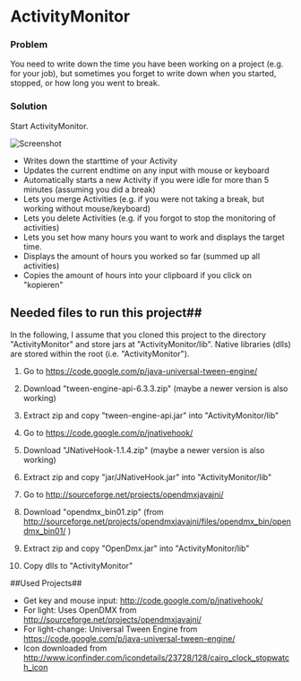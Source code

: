 # ActivityMonitor 
### Problem 
You need to write down the time you have been working on a project (e.g. for your job), but sometimes you forget to write down when you started, stopped, or how long you went to break.
### Solution 
Start ActivityMonitor.

![Screenshot](https://raw.github.com/ALoecken/ActivityMonitor/master/deploy/screenshot.png "Screenshot")
 * Writes down the starttime of your Activity
 * Updates the current endtime on any input with mouse or keyboard 
 * Automatically starts a new Activity if you were idle for more than 5 minutes (assuming you did a break)
 * Lets you merge Activities (e.g. if you were not taking a break, but working without mouse/keyboard)
 * Lets you delete Activities (e.g. if you forgot to stop the monitoring of activities)
 * Lets you set how many hours you want to work and displays the target time.
 * Displays the amount of hours you worked so far (summed up all activities)
 * Copies the amount of hours into your clipboard if you click on "kopieren"

## Needed files to run this project##
In the following, I assume that you cloned this project to the directory "ActivityMonitor" and store jars at "ActivityMonitor/lib". Native libraries (dlls) are stored within the root (i.e. "ActivityMonitor"). 
 1. Go to https://code.google.com/p/java-universal-tween-engine/
  1. Download "tween-engine-api-6.3.3.zip" (maybe a newer version is also working)
  2. Extract zip and copy "tween-engine-api.jar" into "ActivityMonitor/lib"

 2. Go to https://code.google.com/p/jnativehook/
  1. Download "JNativeHook-1.1.4.zip" (maybe a newer version is also working)
  2. Extract zip and copy "jar/JNativeHook.jar" into "ActivityMonitor/lib"

 3. Go to http://sourceforge.net/projects/opendmxjavajni/
  1. Download "opendmx_bin01.zip" (from http://sourceforge.net/projects/opendmxjavajni/files/opendmx_bin/opendmx_bin01/ )
  2. Extract zip and copy "OpenDmx.jar" into "ActivityMonitor/lib"
  3. Copy dlls to "ActivityMonitor"
 
 
##Used Projects##
 * Get key and mouse input: http://code.google.com/p/jnativehook/
 * For light: Uses OpenDMX from http://sourceforge.net/projects/opendmxjavajni/
 * For light-change: Universal Tween Engine from https://code.google.com/p/java-universal-tween-engine/
 * Icon downloaded from http://www.iconfinder.com/icondetails/23728/128/cairo_clock_stopwatch_icon


